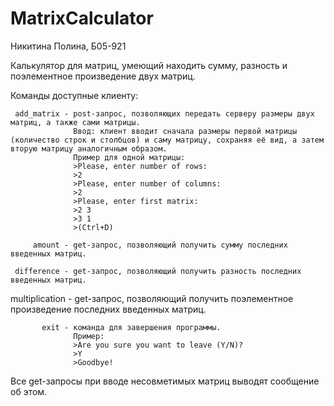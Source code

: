 # MatrixCalculator
Никитина Полина, Б05-921

Калькулятор для матриц, умеющий находить сумму, разность и поэлементное произведение двух матриц.

Команды доступные клиенту:

	 add_matrix - post-запрос, позволяющих передать серверу размеры двух матриц, а также сами матрицы.
				  Ввод: клиент вводит сначала размеры первой матрицы (количество строк и столбцов) и саму матрицу, сохраняя её вид, а затем вторую матрицу аналогичным образом.
				  Пример для одной матрицы:
				  >Please, enter number of rows:
				  >2
				  >Please, enter number of columns:
				  >2
				  >Please, enter first matrix:
				  >2 3
				  >3 1
				  >(Ctrl+D)

	     amount - get-запрос, позволяющий получить сумму последних введенных матриц.

	 difference - get-запрос, позволяющий получить разность последних введенных матриц.

 multiplication - get-запрос, позволяющий получить поэлементное произведение последних введенных матриц.

	       exit - команда для завершения программы.
	    		  Пример:
	    		  >Are you sure you want to leave (Y/N)?
	    		  >Y
	    		  >Goodbye!

Все get-запросы при вводе несовметимых матриц выводят сообщение об этом.

